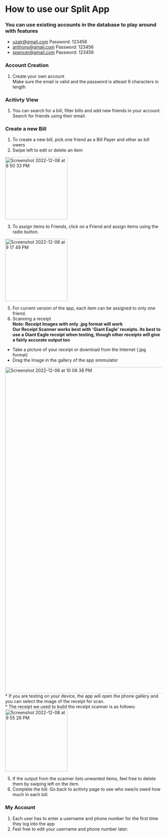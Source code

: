 # How to use our Split App  

### You can use existing accounts in the database to play around with features
* uzair@gmail.com
Password: 123456
* anthony@gmail.com Password: 123456
* spencer@gmail.com Password: 123456

### Account Creation
1. Create your own account <br/>
Make sure the email is valid and the password is atleast 6 characters in length <br/>

### Acitivty View
1. You can search for a bill, filter bills and add new friends in your account. Search for friends using their email.

### Create a new Bill
1. To create a new bill, pick one friend as a Bill Payer and other as bill owers <br/>
2. Swipe left to edit or delete an item <br/>
<img width="200" alt="Screenshot 2022-12-08 at 8 50 33 PM" src="https://user-images.githubusercontent.com/54990502/206608537-276baac7-ca3c-44fa-8f36-fa300f93bd6b.png">

3. To assign items to Friends, click on a Friend and assign items using the radio button. <br/>
<img width="200" alt="Screenshot 2022-12-08 at 9 17 49 PM" src="https://user-images.githubusercontent.com/54990502/206609043-4d7328ae-c77b-4b2a-8aa6-a4d3fb070d6f.png">

5. For current version of the app, each item can be assigned to only one friend. 
6. Scanning a receipt <br/>
<b> Note: Receipt Images with only .jpg format will work </b> <br/>
<b> Our Receipt Scanner works best with 'Giant Eagle' receipts. Its best to use a Giant Eagle receipt when testing, though other receipts will give a fairly accurate output too </b> <br/>
  * Take a picture of your receipt or download from the Internet (.jpg format) 
* Drag the Image in the gallery of the app simmulator 
<img width="1047" alt="Screenshot 2022-12-06 at 10 06 38 PM" src="https://user-images.githubusercontent.com/54990502/206078553-2fc57d8e-34b1-41bf-8679-9908287baa2a.png"> 
  <br/>
* If you are testing on your device, the app will open the phone gallery and you can select the image of the receipt for scan. <br/>
* The receipt we used to build the receipt scanner is as follows: <br/>
<img width="200" alt="Screenshot 2022-12-08 at 9 55 26 PM" src="https://user-images.githubusercontent.com/54990502/206614590-4012f173-9273-4e2e-9386-4cf844cc791c.png">

5. If the output from the scanner lists unwanted items, feel free to delete them by swiping left on the item.
6. Complete the bill. Go back to acitivty page to see who owe/is owed how much in each bill. <br/>
  
### My Account
1. Each user has to enter a username and phone number for the first time they log into the app
2. Feel free to edit your username and phone number later.


